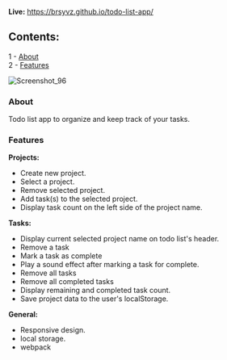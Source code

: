 <b>Live:</b> https://brsyvz.github.io/todo-list-app/

## Contents:

1 - [About](#about)\
2 - [Features](#features)

![Screenshot_96](https://user-images.githubusercontent.com/55483569/133160988-5327edef-57dd-447f-a416-08544d104133.png)


<h3 id="about">About</h3>

Todo list app to organize and keep track of your tasks.

<h3 id="features">Features</h3>

<b>Projects:</b>
- Create new project.
- Select a project.
- Remove selected  project.
- Add task(s) to the selected project.
- Display task count on the left side of the project name.

<b>Tasks:</b>
- Display current selected project name on todo list's header.
- Remove a task
- Mark a task as complete
- Play a sound effect after marking a task for complete.
- Remove all tasks
- Remove all completed tasks
- Display remaining and completed task count.
- Save project data to the user's localStorage.

<b>General:</b>
- Responsive design.
- local storage.
- webpack
